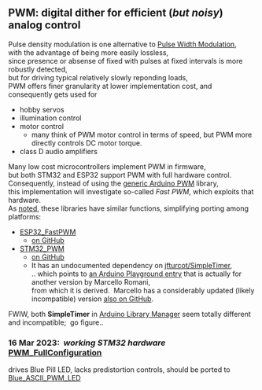 ## PWM: digital dither for efficient (*but noisy*) analog control
Pulse density modulation is one alternative to [Pulse Width Modulation](https://www.picotech.com/library/application-note/some-power-pwm-drivers-for-electric-dc-motors),  
with the advantage of being more easily lossless,  
since presence or absense of fixed with pulses at fixed intervals is more robustly detected,  
but for driving typical relatively slowly reponding loads,  
PWM offers finer granularity at lower implementation cost, and consequently gets used for
* hobby servos
* illumination control
* motor control
  - many think of PWM motor control in terms of speed, but PWM more directly controls DC motor torque.
* class D audio amplifiers

Many low cost microcontrollers implement PWM in firmware,  
but both STM32 and ESP32 support PWM with full hardware control.  
Consequently, instead of using the
 [generic Arduino PWM](https://docs.arduino.cc/tutorials/generic/secrets-of-arduino-pwm) library,  
this implementation will investigate so-called *Fast PWM*, which exploits that hardware.  
As [noted](https://github.com/khoih-prog/STM32_PWM#why-do-we-need-this-STM32_PWM-library),
these libraries have similar functions, simplifying porting among platforms: 
- [ESP32_FastPWM](https://reference.arduino.cc/reference/en/libraries/esp32_fastpwm/)
	- [on GitHub](https://github.com/khoih-prog/ESP32_FastPWM)
- [STM32_PWM](https://github.com/khoih-prog/STM32_PWM)
	- [on GitHub](https://github.com/khoih-prog/STM32_PWM)
	- It has an undocumented dependency on [jfturcot/SimpleTimer](https://github.com/jfturcot/SimpleTimer),  
		.. which points to [an Arduino Playground entry](https://playground.arduino.cc/Code/SimpleTimer/)
        that is actually for another version by Marcello Romani,  
		from which it is derived.&nbsp;
	  Marcello has a considerably updated (likely incompatible) version [also on GitHub](https://github.com/marcelloromani/Arduino-SimpleTimer).  

FWIW, both **SimpleTimer** in [Arduino Library Manager](https://docs.arduino.cc/learn/starting-guide/software-libraries)
 seem totally different and incompatible;&nbsp; go figure..  

### 16 Mar 2023:&nbsp; *working STM32 hardware* [PWM_FullConfiguration](https://github.com/blekenbleu/Arduino-Blue-Pill/tree/main/PWM_FullConfiguration) 
drives Blue Pill LED, lacks predistortion controls, 
should be ported to [Blue_ASCII_PWM_LED](https://github.com/blekenbleu/Arduino-Blue-Pill/tree/main/Blue_ASCII_PWM_LED)

